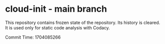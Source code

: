 # cloud-init - main branch

This repository contains frozen state of the repository.
Its history is cleared. It is used only for static code
analysis with Codacy.

Commit Time: 1704085266